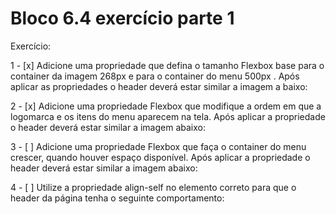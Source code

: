 # Bloco 6.4 exercício parte 1

Exercício: 

1 - [x] Adicione uma propriedade que defina o tamanho Flexbox base para o container da imagem 268px e 
para o container do menu 500px . Após aplicar as propriedades o header deverá estar similar a imagem a
baixo:

2 - [x] Adicione uma propriedade Flexbox que modifique a ordem em que a logomarca e os itens do menu 
aparecem na tela. Após aplicar a propriedade o header deverá estar similar a imagem abaixo:

3 - [ ] Adicione uma propriedade Flexbox que faça o container do menu crescer, quando houver espaço 
disponível. Após aplicar a propriedade o header deverá estar similar a imagem abaixo:

4 - [ ] Utilize a propriedade align-self no elemento correto para que o header da página tenha o seguinte 
comportamento: